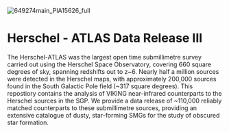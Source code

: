 ![649274main_PIA15626_full](https://user-images.githubusercontent.com/60989190/141337441-600027c3-1717-433e-9d9d-4d36d05441ec.jpg)

# Herschel - ATLAS Data Release III
The Herschel-ATLAS was the largest open time submillimetre survey carried out using the Herschel Space Observatory, covering 660 square degrees of sky, spanning redshifts out to z~6. Nearly half a million sources were detected in the Herschel maps, with approximately 200,000 sources found in the South Galactic Pole field (~317 square degrees). This repostiory contains the analysis of VIKING near-infrared counterparts to the Herschel sources in the SGP. We provide a data release of ~110,000 reliably matched counterparts to these submillimetre sources, providing an extensive catalogue of dusty, star-forming SMGs for the study of obscured star formation.
